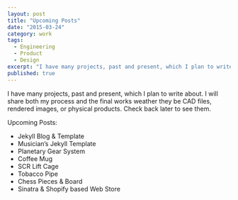 ```yaml
---
layout: post
title: "Upcoming Posts"
date: "2015-03-24"
category: work
tags:
  - Engineering
  - Product
  - Design
excerpt: "I have many projects, past and present, which I plan to write about. I will share both my process and the final works weather they be CAD files, rendered images, or physical products. Check back later to see them."
published: true
---
```


I have many projects, past and present, which I plan to write about. I will share both my process and the final works weather they be CAD files, rendered images, or physical products. Check back later to see them.

Upcoming Posts:

- Jekyll Blog & Template
- Musician’s Jekyll Template
- Planetary Gear System
- Coffee Mug
- SCR Lift Cage
- Tobacco Pipe
- Chess Pieces & Board
- Sinatra & Shopify based Web Store
